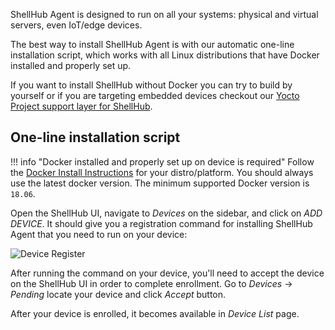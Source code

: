 ShellHub Agent is designed to run on all your systems: physical and virtual servers, even IoT/edge devices.

The best way to install ShellHub Agent is with our automatic one-line installation script, which works with all Linux distributions that have Docker installed and properly set up.

If you want to install ShellHub without Docker you can try to build by yourself or if you are targeting embedded devices checkout our [Yocto Project support layer for ShellHub](https://github.com/shellhub-io/meta-shellhub).

## One-line installation script

!!! info "Docker installed and properly set up on device is required"
	Follow the [Docker Install Instructions](http://docs.docker.com/installation/) for your distro/platform.
	You should always use the latest docker version. The minimum supported Docker version is `18.06`.

Open the ShellHub UI, navigate to _Devices_ on the sidebar, and click on _ADD DEVICE_. It should give you a registration command for installing ShellHub Agent that you need to run on your device:

![Device Register](/img/register-device.png)

After running the command on your device, you'll need to accept the device on the ShellHub UI in order to complete enrollment.
Go to _Devices_ -> _Pending_ locate your device and click _Accept_ button.

After your device is enrolled, it becomes available in _Device List_ page.

